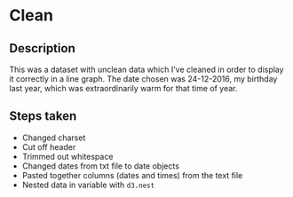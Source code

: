 # Clean

## Description
This was a dataset with unclean data which I've cleaned in order to display it correctly in a line graph. The date chosen was 24-12-2016, my birthday last year, which was extraordinarily warm for that time of year. 


## Steps taken
* Changed charset 
* Cut off header 
* Trimmed out whitespace
* Changed dates from txt file to date objects
* Pasted together columns (dates and times) from the text file 
* Nested data in variable with `d3.nest`
